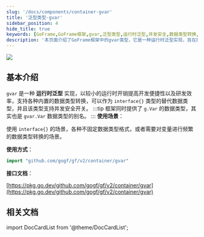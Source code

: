 ```yaml
---
slug: '/docs/components/container-gvar'
title: '泛型类型-gvar'
sidebar_position: 4
hide_title: true
keywords: [GoFrame,GoFrame框架,gvar,泛型类型,运行时泛型,并发安全,数据类型转换,g.Var,开发效率]
description: '本页面介绍了GoFrame框架中的gvar类型，它是一种运行时泛型实现，旨在提高开发便捷性和效率。gvar支持内置数据类型转换，并可作为interface{}的替代类型，其与并发安全特性使其在需要频繁数据转换的场景下表现出色。此外，还介绍了gvar类型的使用方式和相关接口文档。'
---
```


![](/markdown/cd9ed75865d6b5efe704f58156a42fa4.png)

## 基本介绍

`gvar` 是一种 **运行时泛型** 实现，以较小的运行时开销提高开发便捷性以及研发效率，支持各种内置的数据类型转换，可以作为 `interface{}` 类型的替代数据类型，并且该类型支持并发安全开关。
:::tip
框架同时提供了 `g.Var` 的数据类型，其实也是 `gvar.Var` 数据类型的别名。
:::
**使用场景**：

使用 `interface{}` 的场景，各种不固定数据类型格式，或者需要对变量进行频繁的数据类型转换的场景。

**使用方式**：

```go
import "github.com/gogf/gf/v2/container/gvar"
```

**接口文档**：

[https://pkg.go.dev/github.com/gogf/gf/v2/container/gvar](https://pkg.go.dev/github.com/gogf/gf/v2/container/gvar)

## 相关文档

import DocCardList from '@theme/DocCardList';

<DocCardList />